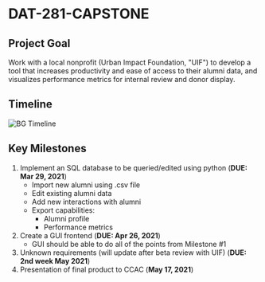 # DAT-281-CAPSTONE
## Project Goal
Work with a local nonprofit (Urban Impact Foundation, "UIF") to develop a tool that increases productivity and ease of access to their alumni data, and visualizes performance metrics for internal review and donor display.
## Timeline
![BG Timeline](https://raw.githubusercontent.com/brandyn-gilbert/DAT-281-CAPSTONE/77ac657437b5e9980fcfb550ee4a2820f2f74dfe/Timeline/timeline.svg)
## Key Milestones

 1. Implement an SQL database to be queried/edited using python (**DUE: Mar 29, 2021**)
	* Import new alumni using .csv file
	* Edit existing alumni data
	* Add new interactions with alumni
	* Export capabilities:
		* Alumni profile
		* Performance metrics
 2. Create a GUI frontend (**DUE: Apr 26, 2021**)
	* GUI should be able to do all of the points from Milestone #1
3. Unknown requirements (will update after beta review with UIF) (**DUE: 2nd week May 2021**)
4. Presentation of final product to CCAC (**May 17, 2021**)

